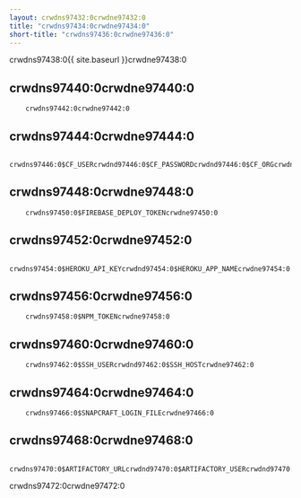 ```yaml
---
layout: crwdns97432:0crwdne97432:0
title: "crwdns97434:0crwdne97434:0"
short-title: "crwdns97436:0crwdne97436:0"
---
```

crwdns97438:0{{ site.baseurl }}crwdne97438:0

## crwdns97440:0crwdne97440:0

        crwdns97442:0crwdne97442:0
    

## crwdns97444:0crwdne97444:0

        crwdns97446:0$CF_USERcrwdnd97446:0$CF_PASSWORDcrwdnd97446:0$CF_ORGcrwdnd97446:0$CF_SPACEcrwdne97446:0      
    

## crwdns97448:0crwdne97448:0

        crwdns97450:0$FIREBASE_DEPLOY_TOKENcrwdne97450:0
    

## crwdns97452:0crwdne97452:0

        crwdns97454:0$HEROKU_API_KEYcrwdnd97454:0$HEROKU_APP_NAMEcrwdne97454:0
    

## crwdns97456:0crwdne97456:0

        crwdns97458:0$NPM_TOKENcrwdne97458:0
    

## crwdns97460:0crwdne97460:0

        crwdns97462:0$SSH_USERcrwdnd97462:0$SSH_HOSTcrwdne97462:0
    

## crwdns97464:0crwdne97464:0

        crwdns97466:0$SNAPCRAFT_LOGIN_FILEcrwdne97466:0
    

## crwdns97468:0crwdne97468:0

        crwdns97470:0$ARTIFACTORY_URLcrwdnd97470:0$ARTIFACTORY_USERcrwdnd97470:0$ARTIFACTORY_APIKEYcrwdnd97470:0$CIRCLE_BUILD_NUMcrwdnd97470:0$CIRCLE_BUILD_NUMcrwdnd97470:0$CIRCLE_BUILD_NUMcrwdne97470:0
    

crwdns97472:0crwdne97472:0